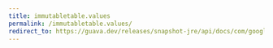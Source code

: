 ```yaml
---
title: immutabletable.values
permalink: /immutabletable.values/
redirect_to: https://guava.dev/releases/snapshot-jre/api/docs/com/google/common/collect/ImmutableTable.html#values--
---
```

